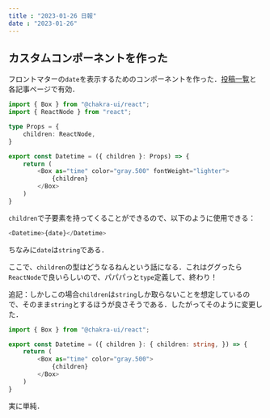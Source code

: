 ```yaml
---
title : "2023-01-26 日報"
date : "2023-01-26"
---
```


## カスタムコンポーネントを作った

フロントマターの`date`を表示するためのコンポーネントを作った．[投稿一覧](/posts)と各記事ページで有効．

```ts
import { Box } from "@chakra-ui/react";
import { ReactNode } from "react";

type Props = {
    children: ReactNode,
}

export const Datetime = ({ children }: Props) => {
    return (
        <Box as="time" color="gray.500" fontWeight="lighter">
            {children}
        </Box>
    )
}
```

`children`で子要素を持ってくることができるので、以下のように使用できる：

```ts
<Datetime>{date}</Datetime>
```

ちなみに`date`は`string`である．

ここで、`children`の型はどうなるねんという話になる．これはググったら`ReactNode`で良いらしいので、パパパっと`type`定義して、終わり！

追記：しかしこの場合`children`は`string`しか取らないことを想定しているので、そのまま`string`とするほうが良さそうである．したがってそのように変更した．

```ts
import { Box } from "@chakra-ui/react";

export const Datetime = ({ children }: { children: string, }) => {
    return (
        <Box as="time" color="gray.500">
            {children}
        </Box>
    )
}
```

実に単純．
